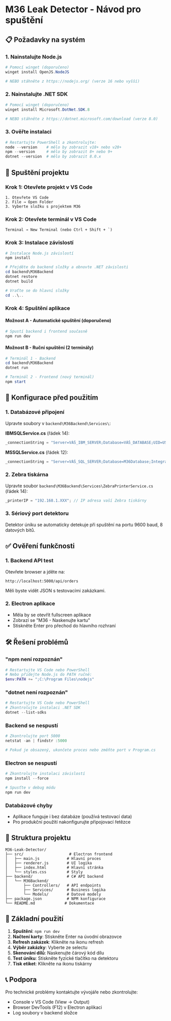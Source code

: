 # M36 Leak Detector - Návod pro spuštění

## 📋 Požadavky na systém

### 1. Nainstalujte Node.js
```powershell
# Pomocí winget (doporučeno)
winget install OpenJS.NodeJS

# NEBO stáhněte z https://nodejs.org/ (verze 16 nebo vyšší)
```

### 2. Nainstalujte .NET SDK
```powershell
# Pomocí winget (doporučeno)
winget install Microsoft.DotNet.SDK.8

# NEBO stáhněte z https://dotnet.microsoft.com/download (verze 8.0)
```

### 3. Ověřte instalaci
```powershell
# Restartujte PowerShell a zkontrolujte:
node --version    # mělo by zobrazit v18+ nebo v20+
npm --version     # mělo by zobrazit 8+ nebo 9+
dotnet --version  # mělo by zobrazit 8.0.x
```

## 🚀 Spuštění projektu

### Krok 1: Otevřete projekt v VS Code
```
1. Otevřete VS Code
2. File → Open Folder
3. Vyberte složku s projektem M36
```

### Krok 2: Otevřete terminál v VS Code
```
Terminal → New Terminal (nebo Ctrl + Shift + `)
```

### Krok 3: Instalace závislostí
```powershell
# Instalace Node.js závislostí
npm install

# Přejděte do backend složky a obnovte .NET závislosti
cd backend\M36Backend
dotnet restore
dotnet build

# Vraťte se do hlavní složky
cd ..\..
```

### Krok 4: Spuštění aplikace

#### Možnost A - Automatické spuštění (doporučeno)
```powershell
# Spustí backend i frontend současně
npm run dev
```

#### Možnost B - Ruční spuštění (2 terminály)
```powershell
# Terminál 1 - Backend
cd backend\M36Backend
dotnet run

# Terminál 2 - Frontend (nový terminál)
npm start
```

## 🔧 Konfigurace před použitím

### 1. Databázové připojení
Upravte soubory v `backend\M36Backend\Services\`:

**IBMSQLService.cs** (řádek 14):
```csharp
_connectionString = "Server=VÁŠ_IBM_SERVER;Database=VÁŠ_DATABASE;UID=USERNAME;PWD=PASSWORD;";
```

**MSSQLService.cs** (řádek 12):
```csharp
_connectionString = "Server=VÁŠ_SQL_SERVER;Database=M36Database;Integrated Security=true;";
```

### 2. Zebra tiskárna
Upravte soubor `backend\M36Backend\Services\ZebraPrinterService.cs` (řádek 14):
```csharp
_printerIP = "192.168.1.XXX"; // IP adresa vaší Zebra tiskárny
```

### 3. Sériový port detektoru
Detektor úniku se automaticky detekuje při spuštění na portu 9600 baud, 8 datových bitů.

## ✅ Ověření funkčnosti

### 1. Backend API test
Otevřete browser a jděte na:
```
http://localhost:5000/api/orders
```
Měli byste vidět JSON s testovacími zakázkami.

### 2. Electron aplikace
- Měla by se otevřít fullscreen aplikace
- Zobrazí se "M36 - Naskenujte kartu"
- Stiskněte Enter pro přechod do hlavního rozhraní

## 🛠️ Řešení problémů

### "npm není rozpoznán"
```powershell
# Restartujte VS Code nebo PowerShell
# Nebo přidejte Node.js do PATH ručně:
$env:PATH += ";C:\Program Files\nodejs"
```

### "dotnet není rozpoznán"
```powershell
# Restartujte VS Code nebo PowerShell
# Zkontrolujte instalaci .NET SDK
dotnet --list-sdks
```

### Backend se nespustí
```powershell
# Zkontrolujte port 5000
netstat -an | findstr :5000

# Pokud je obsazený, ukončete proces nebo změňte port v Program.cs
```

### Electron se nespustí
```powershell
# Zkontrolujte instalaci závislostí
npm install --force

# Spusťte v debug módu
npm run dev
```

### Databázové chyby
- Aplikace funguje i bez databáze (používá testovací data)
- Pro produkční použití nakonfigurujte připojovací řetězce

## 📁 Struktura projektu
```
M36-Leak-Detector/
├── src/                    # Electron frontend
│   ├── main.js            # Hlavní proces
│   ├── renderer.js        # UI logika
│   ├── index.html         # Hlavní stránka
│   └── styles.css         # Styly
├── backend/               # C# API backend
│   └── M36Backend/
│       ├── Controllers/   # API endpoints
│       ├── Services/      # Business logika
│       └── Models/        # Datové modely
├── package.json           # NPM konfigurace
└── README.md             # Dokumentace
```

## 🎯 Základní použití
1. **Spuštění**: `npm run dev`
2. **Načtení karty**: Stiskněte Enter na úvodní obrazovce
3. **Refresh zakázek**: Klikněte na ikonu refresh
4. **Výběr zakázky**: Vyberte ze selectu
5. **Skenování dílů**: Naskenujte čárový kód dílu
6. **Test úniku**: Stiskněte fyzické tlačítko na detektoru
7. **Tisk etiket**: Klikněte na ikonu tiskárny

## 📞 Podpora
Pro technické problémy kontaktujte vývojáře nebo zkontrolujte:
- Console v VS Code (View → Output)
- Browser DevTools (F12) v Electron aplikaci
- Log soubory v backend složce

